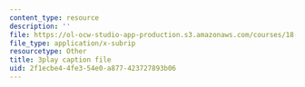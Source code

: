 ```yaml
---
content_type: resource
description: ''
file: https://ol-ocw-studio-app-production.s3.amazonaws.com/courses/18-650-statistics-for-applications-fall-2016/2f1ecbe44fe354e0a877423727893b06_vMaKx9fmJHE.vtt
file_type: application/x-subrip
resourcetype: Other
title: 3play caption file
uid: 2f1ecbe4-4fe3-54e0-a877-423727893b06
---
```

